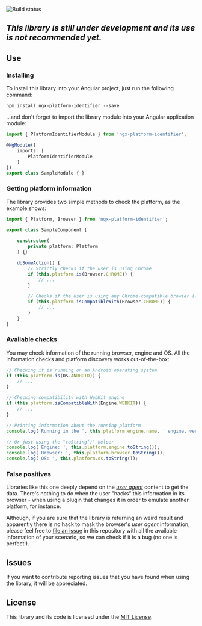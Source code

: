 ![Build status](https://travis-ci.org/luanmm/ngx-platform-identifier.svg?branch=master)

## ___This library is still under development and its use is not recommended yet.___

## Use

### Installing

To install this library into your Angular project, just run the following command:

```
npm install ngx-platform-identifier --save
```

...and don't forget to import the library module into your Angular application module:

```typescript
import { PlatformIdentifierModule } from 'ngx-platform-identifier';

@NgModule({
    imports: [
        PlatformIdentifierModule
    ]
})
export class SampleModule { }
```

### Getting platform information

The library provides two simple methods to check the platform, as the example shows:

```typescript
import { Platform, Browser } from 'ngx-platform-identifier';

export class SampleComponent {

    constructor(
        private platform: Platform
    ) {}

    doSomeAction() {
        // Strictly checks if the user is using Chrome
        if (this.platform.is(Browser.CHROME)) {
            // ...
        }

        // Checks if the user is using any Chrome-compatible browser (like Opera, that uses the same engine)
        if (this.platform.isCompatibleWith(Browser.CHROME)) {
            // ...
        }
    }
}
```

### Available checks

You may check information of the running browser, engine and OS. All the information checks and platform discovery works out-of-the-box:

```typescript
// Checking if is running on an Android operating system
if (this.platform.is(OS.ANDROID)) {
    // ...
}

// Checking compatibility with WebKit engine
if (this.platform.isCompatibleWith(Engine.WEBKIT)) {
    // ...
}

// Printing information about the running platform
console.log('Running in the ', this.platform.engine.name, ' engine, version ', this.platform.engine.version);

// Or just using the "toString()" helper
console.log('Engine: ', this.platform.engine.toString());
console.log('Browser: ', this.platform.browser.toString());
console.log('OS: ', this.platform.os.toString());
```

### False positives

Libraries like this one deeply depend on the _[user agent](https://en.wikipedia.org/wiki/User_agent)_ content to get the data. There's nothing to do when the user "hacks" this information in its browser - when using a plugin that changes it in order to emulate another platform, for instance.

Although, if you are sure that the library is returning an weird result and apparently there is no hack to mask the browser's _user agent_ information, please feel free to [file an issue](issues/) in this repository with all the available information of your scenario, so we can check if it is a bug (no one is perfect!).

## Issues

If you want to contribute reporting issues that you have found when using the library, it will be appreciated.

## License

This library and its code is licensed under the [MIT License](LICENSE).
